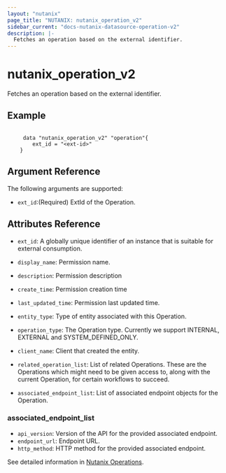 ```yaml
---
layout: "nutanix"
page_title: "NUTANIX: nutanix_operation_v2"
sidebar_current: "docs-nutanix-datasource-operation-v2"
description: |-
  Fetches an operation based on the external identifier.
---
```


# nutanix_operation_v2
Fetches an operation based on the external identifier.


## Example

```hcl

     data "nutanix_operation_v2" "operation"{
        ext_id = "<ext-id>"
    }

```

## Argument Reference

The following arguments are supported:

* `ext_id`:(Required) ExtId of the Operation.

## Attributes Reference

* `ext_id`: A globally unique identifier of an instance that is suitable for external consumption.
* `display_name`: Permission name.
* `description`: Permission description
* `create_time`: Permission creation time
* `last_updated_time`: Permission last updated time.

* `entity_type`: Type of entity associated with this Operation.
* `operation_type`: The Operation type. Currently we support INTERNAL, EXTERNAL and SYSTEM_DEFINED_ONLY.
* `client_name`: Client that created the entity.
* `related_operation_list`: List of related Operations. These are the Operations which might need to be given access to, along with the current Operation, for certain workflows to succeed.
* `associated_endpoint_list`: List of associated endpoint objects for the Operation.

### associated_endpoint_list
* `api_version`: Version of the API for the provided associated endpoint.
* `endpoint_url`: Endpoint URL.
* `http_method`: HTTP method for the provided associated endpoint.

See detailed information in [Nutanix Operations](https://developers.nutanix.com/api-reference?namespace=iam&version=v4.0.b1).